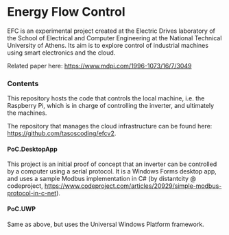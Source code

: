 Energy Flow Control
===================

EFC is an experimental project created at the Electric Drives laboratory of the School of Electrical and Computer Engineering at the National Technical University of Athens.
Its aim is to explore control of industrial machines using smart electronics and the cloud.

Related paper here: https://www.mdpi.com/1996-1073/16/7/3049

### Contents
This repository hosts the code that controls the local machine, i.e. the Raspberry Pi, which is in charge of controlling the inverter, and ultimately the machines.

The repository that manages the cloud infrastructure can be found here: https://github.com/tasoscoding/efcv2.

#### PoC.DesktopApp
This project is an initial proof of concept that an inverter can be controlled by a computer using a serial protocol. It is a Windows Forms desktop app, and uses a sample Modbus implementation in C# (by distantcity @ codeproject, https://www.codeproject.com/articles/20929/simple-modbus-protocol-in-c-net).

#### PoC.UWP
Same as above, but uses the Universal Windows Platform framework.

